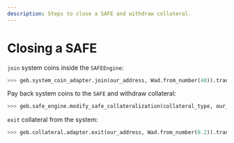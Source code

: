 ```yaml
---
description: Steps to close a SAFE and withdraw collateral.
---
```


# Closing a SAFE

`join` system coins inside the `SAFEEngine`:

```python
>>> geb.system_coin_adapter.join(our_address, Wad.from_number(40)).transact()
```

Pay back system coins to the `SAFE` and withdraw collateral:

```python
>>> geb.safe_engine.modify_safe_collateralization(collateral_type, our_address, delta_collateral=Wad.from_number(-0.2), delta_debt=Wad.from_number(-4
```

`exit` collateral from the system:

```python
>>> geb.collateral.adapter.exit(our_address, Wad.from_number(0.2)).transact()
```

